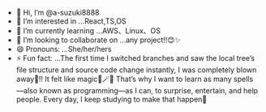 - 👋 Hi, I’m @a-suzuki8888
- 👀 I’m interested in ...React,TS,OS
- 🌱 I’m currently learning ...AWS、Linux、OS
- 💞️ I’m looking to collaborate on ...any project!!😊✨
- 😄 Pronouns: ...She/her/hers
- ⚡ Fun fact: ...The first time I switched branches and saw the local tree’s file structure and source code change instantly, I was completely blown away🤩‼️ It felt like magic🎩🪄✨ That’s why I want to learn as many spells—also known as programming—as I can, to surprise, entertain, and help people. Every day, I keep studying to make that happen💖

<!---
a-suzuki8888/a-suzuki8888 is a ✨ special ✨ repository because its `README.md` (this file) appears on your GitHub profile.
You can click the Preview link to take a look at your changes.
--->
